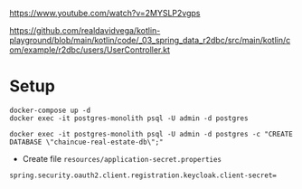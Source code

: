 https://www.youtube.com/watch?v=2MYSLP2vgps

https://github.com/realdavidvega/kotlin-playground/blob/main/kotlin/code/_03_spring_data_r2dbc/src/main/kotlin/com/example/r2dbc/users/UserController.kt


# Setup

```
docker-compose up -d
docker exec -it postgres-monolith psql -U admin -d postgres

docker exec -it postgres-monolith psql -U admin -d postgres -c "CREATE DATABASE \"chaincue-real-estate-db\";"
```

- Create file `resources/application-secret.properties`

```
spring.security.oauth2.client.registration.keycloak.client-secret=
```
